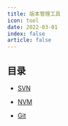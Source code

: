 ```yaml
---
title: 版本管理工具
icon: tool
date: 2022-03-01
index: false
article: false 
---
```



## 目录

- [SVN](svn.md)
  
- [NVM](nvm.md)
  
- [Git](git.md)